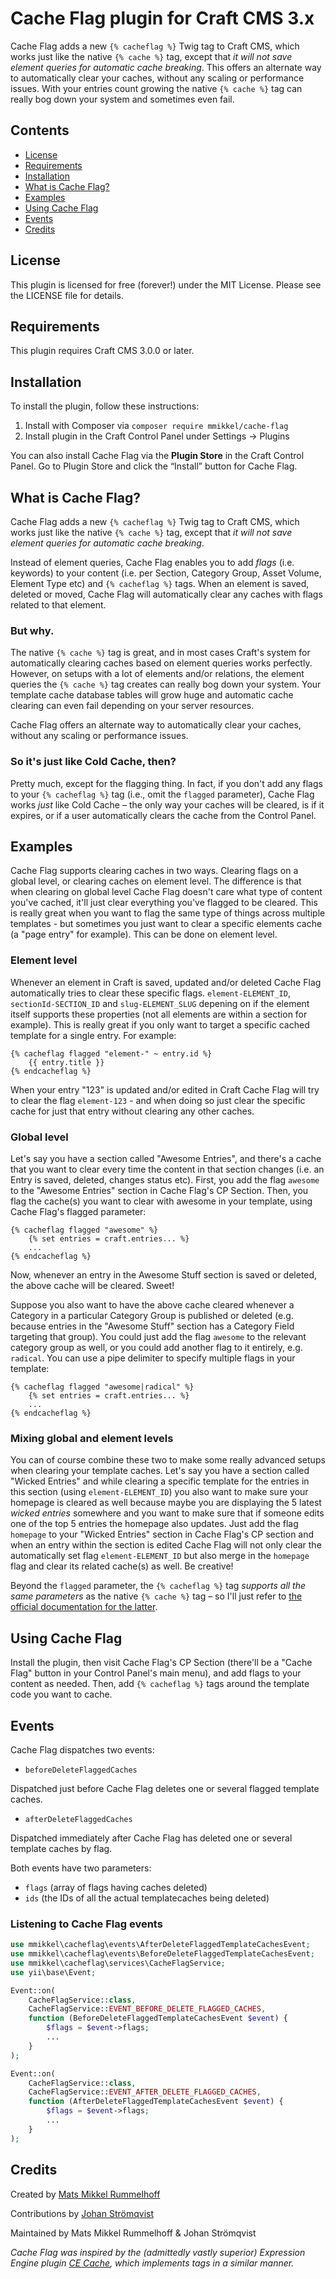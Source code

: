 # Cache Flag plugin for Craft CMS 3.x

Cache Flag adds a new `{% cacheflag %}` Twig tag to Craft CMS, which works just like the native `{% cache %}` tag, except that _it will not save element queries for automatic cache breaking_. This offers an alternate way to automatically clear your caches, without any scaling or performance issues. With your entries count growing the native `{% cache %}` tag can really bog down your system and sometimes even fail.

## Contents

- [License](#license)
- [Requirements](#installation)
- [Installation](#installation)
- [What is Cache Flag?](#what-is-cache-flag)
- [Examples](#examples)
- [Using Cache Flag](#using-cache-flag)
- [Events](#events)
- [Credits](#credits)

## License

This plugin is licensed for free (forever!) under the MIT License. Please see the LICENSE file for details.

## Requirements

This plugin requires Craft CMS 3.0.0 or later.

## Installation

To install the plugin, follow these instructions:

1. Install with Composer via `composer require mmikkel/cache-flag`
2. Install plugin in the Craft Control Panel under Settings → Plugins

You can also install Cache Flag via the **Plugin Store** in the Craft Control Panel. Go to Plugin Store and click the “Install” button for Cache Flag.

## What is Cache Flag?

Cache Flag adds a new `{% cacheflag %}` Twig tag to Craft CMS, which works just like the native `{% cache %}` tag, except that _it will not save element queries for automatic cache breaking_.

Instead of element queries, Cache Flag enables you to add _flags_ (i.e. keywords) to your content (i.e. per Section, Category Group, Asset Volume, Element Type etc) and `{% cacheflag %}` tags. When an element is saved, deleted or moved, Cache Flag will automatically clear any caches with flags related to that element.

### But why.

The native `{% cache %}` tag is great, and in most cases Craft's system for automatically clearing caches based on element queries works perfectly. However, on setups with a lot of elements and/or relations, the element queries the `{% cache %}` tag creates can really bog down your system. Your template cache database tables will grow huge and automatic cache clearing can even fail depending on your server resources.

Cache Flag offers an alternate way to automatically clear your caches, without any scaling or performance issues.

### So it's just like Cold Cache, then?

Pretty much, except for the flagging thing. In fact, if you don't add any flags to your `{% cacheflag %}` tag (i.e., omit the `flagged` parameter), Cache Flag works *just* like Cold Cache – the only way your caches will be cleared, is if it expires, or if a user automatically clears the cache from the Control Panel.

## Examples

Cache Flag supports clearing caches in two ways. Clearing flags on a global level, or clearing caches on element level. The difference is that when clearing on global level Cache Flag doesn't care what type of content you've cached, it'll just clear everything you've flagged to be cleared. This is really great when you want to flag the same type of things across multiple templates - but sometimes you just want to clear a specific elements cache (a "page entry" for example). This can be done on element level.

### Element level

Whenever an element in Craft is saved, updated and/or deleted Cache Flag automatically tries to clear these specific flags. `element-ELEMENT_ID`, `sectionId-SECTION_ID` and `slug-ELEMENT_SLUG` depening on if the element itself supports these properties (not all elements are within a section for example). This is really great if you only want to target a specific cached template for a single entry. For example:

```twig
{% cacheflag flagged "element-" ~ entry.id %}
    {{ entry.title }}
{% endcacheflag %}
```

When your entry "123" is updated and/or edited in Craft Cache Flag will try to clear the flag `element-123` - and when doing so just clear the specific cache for just that entry without clearing any other caches.

### Global level

Let's say you have a section called "Awesome Entries", and there's a cache that you want to clear every time the content in that section changes (i.e. an Entry is saved, deleted, changes status etc). First, you add the flag `awesome` to the "Awesome Entries" section in Cache Flag's CP Section. Then, you flag the cache(s) you want to clear with awesome in your template, using Cache Flag's flagged parameter:

```twig
{% cacheflag flagged "awesome" %}
    {% set entries = craft.entries... %}
    ...
{% endcacheflag %}
```

Now, whenever an entry in the Awesome Stuff section is saved or deleted, the above cache will be cleared. Sweet!

Suppose you also want to have the above cache cleared whenever a Category in a particular Category Group is published or deleted (e.g. because entries in the "Awesome Stuff" section has a Category Field targeting that group). You could just add the flag `awesome` to the relevant category group as well, or you could add another flag to it entirely, e.g. `radical`. You can use a pipe delimiter to specify multiple flags in your template:

```twig
{% cacheflag flagged "awesome|radical" %}
    {% set entries = craft.entries... %}
    ...
{% endcacheflag %}
```

### Mixing global and element levels

You can of course combine these two to make some really advanced setups when clearing your template caches. Let's say you have a section called "Wicked Entries" and while clearing a specific template for the entries in this section (using `element-ELEMENT_ID`) you also want to make sure your homepage is cleared as well because maybe you are displaying the 5 latest _wicked entries_ somewhere and you want to make sure that if someone edits one of the top 5 entries the homepage also updates. Just add the flag `homepage` to your "Wicked Entries" section in Cache Flag's CP section and when an entry within the section is edited Cache Flag will not only clear the automatically set flag `element-ELEMENT_ID` but also merge in the `homepage` flag and clear its related cache(s) as well. Be creative!

Beyond the `flagged` parameter, the `{% cacheflag %}` tag _supports all the same parameters_ as the native `{% cache %}` tag – so I'll just refer to [the official documentation for the latter](https://docs.craftcms.com/v3/dev/tags/cache.html#app).

## Using Cache Flag

Install the plugin, then visit Cache Flag's CP Section (there'll be a "Cache Flag" button in your Control Panel's main menu), and add flags to your content as needed. Then, add `{% cacheflag %}` tags around the template code you want to cache.

## Events

Cache Flag dispatches two events:

* `beforeDeleteFlaggedCaches`  

Dispatched just before Cache Flag deletes one or several flagged template caches.  

* `afterDeleteFlaggedCaches`  

Dispatched immediately after Cache Flag has deleted one or several template caches by flag.  

Both events have two parameters:  

* `flags` (array of flags having caches deleted)
* `ids` (the IDs of all the actual templatecaches being deleted)   

### Listening to Cache Flag events

```php
use mmikkel\cacheflag\events\AfterDeleteFlaggedTemplateCachesEvent;
use mmikkel\cacheflag\events\BeforeDeleteFlaggedTemplateCachesEvent;
use mmikkel\cacheflag\services\CacheFlagService;
use yii\base\Event;

Event::on(
    CacheFlagService::class,
    CacheFlagService::EVENT_BEFORE_DELETE_FLAGGED_CACHES,
    function (BeforeDeleteFlaggedTemplateCachesEvent $event) {
        $flags = $event->flags;
        ...
    }
);

Event::on(
    CacheFlagService::class,
    CacheFlagService::EVENT_AFTER_DELETE_FLAGGED_CACHES,
    function (AfterDeleteFlaggedTemplateCachesEvent $event) {
        $flags = $event->flags;
        ...
    }
);
```

## Credits

Created by [Mats Mikkel Rummelhoff](https://github.com/mmikkel/)

Contributions by [Johan Strömqvist](https://github.com/naboo/)

Maintained by Mats Mikkel Rummelhoff & Johan Strömqvist

_Cache Flag was inspired by the (admittedly vastly superior) Expression Engine plugin [CE Cache](https://docs.causingeffect.com/expressionengine/ce-cache/index.html), which implements _tags_ in a similar manner._